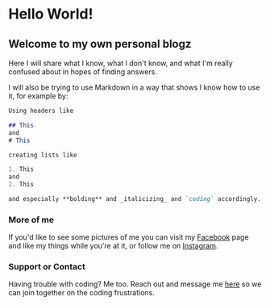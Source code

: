 # Hello World!

## Welcome to my own personal blogz

Here I will share what I know, what I don't know, and what I'm really confused about in hopes of finding answers.

I will also be trying to use Markdown in a way that shows I know how to use it, for example by:

```markdown
Using headers like

## This
and
# This

creating lists like

1. This
and
2. This

and especially **bolding** and _italicizing_ and `coding` accordingly.
```

### More of me

If you'd like to see some pictures of me you can visit my [Facebook](https://www.facebook.com/jonathan.mosesman) page and like my things while you're at it, or follow me on [Instagram](https://www.instagram.com/manofmoses/).

### Support or Contact

Having trouble with coding? Me too. Reach out and message me [here](https://www.facebook.com/jonathan.mosesman) so we can join together on the coding frustrations.
